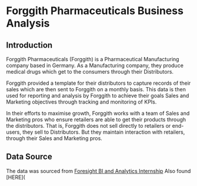 # Forggith Pharmaceuticals Business Analysis

## Introduction
Forggith Pharmaceuticals (Forggith) is a Pharmaceutical Manufacturing company based in Germany. As a Manufacturing company, they produce medical drugs which get to the consumers through their Distributors.

Forggith provided a template for their distributors to capture records of their sales which are then sent to Forggith on a monthly basis. This data is then used for reporting and analysis by Forggith to achieve their goals Sales and Marketing objectives through tracking and monitoring of KPIs.

In their efforts to maximise growth, Forggith works with a team of Sales and Marketing pros who ensure retailers are able to get their products through the distributors. That is, Forggith does not sell directly to retailers or end-users, they sell to Distributors. But they maintain interaction with retailers, through their Sales and Marketing pros.

## Data Source
The data was sourced from [Foresight BI and Analytics Internship](https://training.foresightbi.com.ng/courses/take/power-bi-developer-internship/texts/45012192-introduction-to-the-program)
Also found [HERE](
